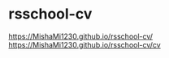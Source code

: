 # rsschool-cv
https://MishaMi1230.github.io/rsschool-cv/
https://MishaMi1230.github.io/rsschool-cv/cv

